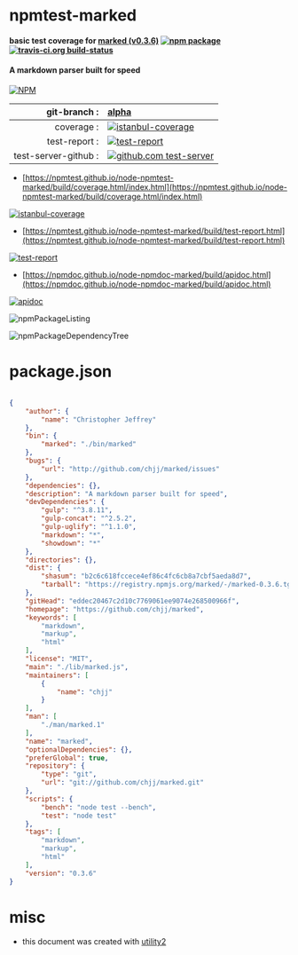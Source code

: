 # npmtest-marked

#### basic test coverage for  [marked (v0.3.6)](https://github.com/chjj/marked)  [![npm package](https://img.shields.io/npm/v/npmtest-marked.svg?style=flat-square)](https://www.npmjs.org/package/npmtest-marked) [![travis-ci.org build-status](https://api.travis-ci.org/npmtest/node-npmtest-marked.svg)](https://travis-ci.org/npmtest/node-npmtest-marked)

#### A markdown parser built for speed

[![NPM](https://nodei.co/npm/marked.png?downloads=true&downloadRank=true&stars=true)](https://www.npmjs.com/package/marked)

| git-branch : | [alpha](https://github.com/npmtest/node-npmtest-marked/tree/alpha)|
|--:|:--|
| coverage : | [![istanbul-coverage](https://npmtest.github.io/node-npmtest-marked/build/coverage.badge.svg)](https://npmtest.github.io/node-npmtest-marked/build/coverage.html/index.html)|
| test-report : | [![test-report](https://npmtest.github.io/node-npmtest-marked/build/test-report.badge.svg)](https://npmtest.github.io/node-npmtest-marked/build/test-report.html)|
| test-server-github : | [![github.com test-server](https://npmtest.github.io/node-npmtest-marked/GitHub-Mark-32px.png)](https://npmtest.github.io/node-npmtest-marked/build/app/index.html) | | build-artifacts : | [![build-artifacts](https://npmtest.github.io/node-npmtest-marked/glyphicons_144_folder_open.png)](https://github.com/npmtest/node-npmtest-marked/tree/gh-pages/build)|

- [https://npmtest.github.io/node-npmtest-marked/build/coverage.html/index.html](https://npmtest.github.io/node-npmtest-marked/build/coverage.html/index.html)

[![istanbul-coverage](https://npmtest.github.io/node-npmtest-marked/build/screenCapture.buildCi.browser.%252Ftmp%252Fbuild%252Fcoverage.lib.html.png)](https://npmtest.github.io/node-npmtest-marked/build/coverage.html/index.html)

- [https://npmtest.github.io/node-npmtest-marked/build/test-report.html](https://npmtest.github.io/node-npmtest-marked/build/test-report.html)

[![test-report](https://npmtest.github.io/node-npmtest-marked/build/screenCapture.buildCi.browser.%252Ftmp%252Fbuild%252Ftest-report.html.png)](https://npmtest.github.io/node-npmtest-marked/build/test-report.html)

- [https://npmdoc.github.io/node-npmdoc-marked/build/apidoc.html](https://npmdoc.github.io/node-npmdoc-marked/build/apidoc.html)

[![apidoc](https://npmdoc.github.io/node-npmdoc-marked/build/screenCapture.buildCi.browser.%252Ftmp%252Fbuild%252Fapidoc.html.png)](https://npmdoc.github.io/node-npmdoc-marked/build/apidoc.html)

![npmPackageListing](https://npmtest.github.io/node-npmtest-marked/build/screenCapture.npmPackageListing.svg)

![npmPackageDependencyTree](https://npmtest.github.io/node-npmtest-marked/build/screenCapture.npmPackageDependencyTree.svg)



# package.json

```json

{
    "author": {
        "name": "Christopher Jeffrey"
    },
    "bin": {
        "marked": "./bin/marked"
    },
    "bugs": {
        "url": "http://github.com/chjj/marked/issues"
    },
    "dependencies": {},
    "description": "A markdown parser built for speed",
    "devDependencies": {
        "gulp": "^3.8.11",
        "gulp-concat": "^2.5.2",
        "gulp-uglify": "^1.1.0",
        "markdown": "*",
        "showdown": "*"
    },
    "directories": {},
    "dist": {
        "shasum": "b2c6c618fccece4ef86c4fc6cb8a7cbf5aeda8d7",
        "tarball": "https://registry.npmjs.org/marked/-/marked-0.3.6.tgz"
    },
    "gitHead": "eddec20467c2d10c7769061ee9074e268500966f",
    "homepage": "https://github.com/chjj/marked",
    "keywords": [
        "markdown",
        "markup",
        "html"
    ],
    "license": "MIT",
    "main": "./lib/marked.js",
    "maintainers": [
        {
            "name": "chjj"
        }
    ],
    "man": [
        "./man/marked.1"
    ],
    "name": "marked",
    "optionalDependencies": {},
    "preferGlobal": true,
    "repository": {
        "type": "git",
        "url": "git://github.com/chjj/marked.git"
    },
    "scripts": {
        "bench": "node test --bench",
        "test": "node test"
    },
    "tags": [
        "markdown",
        "markup",
        "html"
    ],
    "version": "0.3.6"
}
```



# misc
- this document was created with [utility2](https://github.com/kaizhu256/node-utility2)
